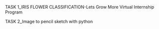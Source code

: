 TASK 1_IRIS FLOWER CLASSIFICATION-Lets Grow More Virtual Internship Program


TASK 2_Image to pencil sketch with python

